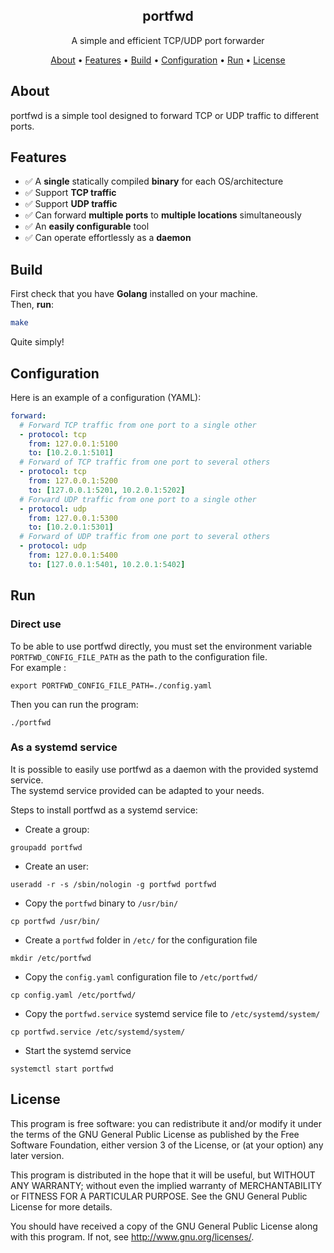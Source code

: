 
<h2 align="center">portfwd</h2>
<p align="center">A simple and efficient TCP/UDP port forwarder</p>
<p align="center">
    <a href="#about">About</a> •
    <a href="#features">Features</a> •
    <a href="#build">Build</a> •
    <a href="#configuration">Configuration</a> •
    <a href="#run">Run</a> •
    <a href="#license">License</a>
</p>

## About

portfwd is a simple tool designed to forward TCP or UDP traffic to different ports.

## Features

- ✅ A **single** statically compiled **binary** for each OS/architecture
- ✅ Support **TCP traffic**
- ✅ Support **UDP traffic**
- ✅ Can forward **multiple ports** to **multiple locations** simultaneously
- ✅ An **easily configurable** tool
- ✅ Can operate effortlessly as a **daemon**

## Build

First check that you have **Golang** installed on your machine.  
Then, **run**:  
```bash
make 
```
Quite simply!

## Configuration

Here is an example of a configuration (YAML): 
```yaml
forward:
  # Forward TCP traffic from one port to a single other
  - protocol: tcp
    from: 127.0.0.1:5100
    to: [10.2.0.1:5101]
  # Forward of TCP traffic from one port to several others
  - protocol: tcp
    from: 127.0.0.1:5200
    to: [127.0.0.1:5201, 10.2.0.1:5202]
  # Forward UDP traffic from one port to a single other
  - protocol: udp
    from: 127.0.0.1:5300
    to: [10.2.0.1:5301]
  # Forward of UDP traffic from one port to several others
  - protocol: udp
    from: 127.0.0.1:5400
    to: [127.0.0.1:5401, 10.2.0.1:5402]
```

## Run
### Direct use

To be able to use portfwd directly, you must set the environment variable `PORTFWD_CONFIG_FILE_PATH` as the path to the configuration file.  
For example :
```
export PORTFWD_CONFIG_FILE_PATH=./config.yaml
```
Then you can run the program:
```
./portfwd
```

### As a systemd service

It is possible to easily use portfwd as a daemon with the provided systemd service.  
The systemd service provided can be adapted to your needs.

Steps to install portfwd as a systemd service:

- Create a group:

```
groupadd portfwd
```

 - Create an user:

```
useradd -r -s /sbin/nologin -g portfwd portfwd
```

- Copy the `portfwd` binary to `/usr/bin/`

```
cp portfwd /usr/bin/
```

- Create a `portfwd` folder in `/etc/` for the configuration file

```
mkdir /etc/portfwd
```

- Copy the `config.yaml` configuration file to `/etc/portfwd/`

```
cp config.yaml /etc/portfwd/
```

- Copy the `portfwd.service` systemd service file to `/etc/systemd/system/`

```
cp portfwd.service /etc/systemd/system/
```

- Start the systemd service

```
systemctl start portfwd
```

## License

This program is free software: you can redistribute it and/or modify it under the terms of the GNU General Public License as published by the Free Software Foundation, either version 3 of the License, or (at your option) any later version.

This program is distributed in the hope that it will be useful, but WITHOUT ANY WARRANTY; without even the implied warranty of MERCHANTABILITY or FITNESS FOR A PARTICULAR PURPOSE. See the GNU General Public License for more details.

You should have received a copy of the GNU General Public License along with this program. If not, see http://www.gnu.org/licenses/.
